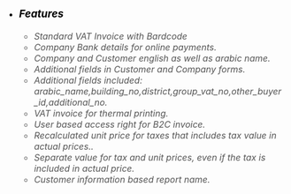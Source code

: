 <div class="card border-0  mt16" style="color: black;">
    <ul class="list-group list-group-flush border-0" style="font-size: 16px; color: black;">
      <li class="list-group-item bg-light border-0">
        <div class="p-3 mb-2 bg-info text-white"><h3 class="mb-0"><i class="fa fa-arrow-circle-o-right" /> <b>Features</b></h3></div>
          <ul class="list-unstyled" style="color: #545454;">
            <li><i class="fa fa-check"/> Standard VAT Invoice with Bardcode</li>
            <li><i class="fa fa-check"/> Company Bank details for online payments.</li>
            <li><i class="fa fa-check"/> Company and Customer english as well as arabic name.</li>
            <li><i class="fa fa-check"/> Additional fields in Customer and Company forms.</li>
            <li><i class="fa fa-check"/> Additional fields included: arabic_name,building_no,district,group_vat_no,other_buyer_id,additional_no.</li>
            <li><i class="fa fa-check"/> VAT invoice for thermal printing.</li>
            <li><i class="fa fa-check"/> User based access right for B2C invoice.</li>
            <li><i class="fa fa-check"/> Recalculated unit price for taxes that includes tax value in actual prices..</li>
            <li><i class="fa fa-check"/> Separate value for tax and unit prices, even if the tax is included in actual price.</li>
            <li><i class="fa fa-check"/> Customer information based report name.</li>
          </ul>
      </li>
    </ul>
  </div>
